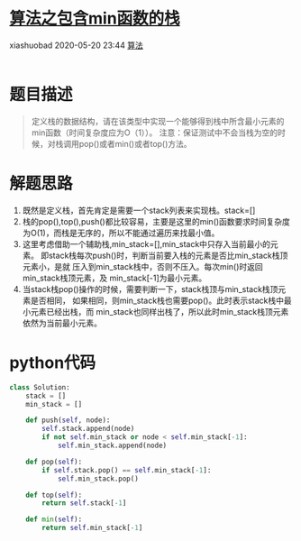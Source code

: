 <div class="blog-article">
    <h1><a href="p.html?p=\算法\算法之包含min函数的栈" class="title">算法之包含min函数的栈</a></h1>
    <span class="author">xiashuobad</span>
    <span class="time">2020-05-20 23:44</span>
    <span><a href="tags.html?t=算法" class="tag">算法</a></span>
    </div>
<br/>

# 题目描述
> 定义栈的数据结构，请在该类型中实现一个能够得到栈中所含最小元素的min函数（时间复杂度应为O（1））。
注意：保证测试中不会当栈为空的时候，对栈调用pop()或者min()或者top()方法。

# 解题思路
1. 既然是定义栈，首先肯定是需要一个stack列表来实现栈。stack=[]
2. 栈的pop(),top(),push()都比较容易，主要是这里的min()函数要求时间复杂度
为O(1)，而栈是无序的，所以不能通过遍历来找最小值。
3. 这里考虑借助一个辅助栈,min_stack=[],min_stack中只存入当前最小的元素。
即stack栈每次push()时，判断当前要入栈的元素是否比min_stack栈顶元素小，是就
压入到min_stack栈中，否则不压入。每次min()时返回min_stack栈顶元素，及
min_stack[-1]为最小元素。
4. 当stack栈pop()操作的时候，需要判断一下，stack栈顶与min_stack栈顶元素是否相同，
如果相同，则min_stack栈也需要pop()。此时表示stack栈中最小元素已经出栈，而
min_stack也同样出栈了，所以此时min_stack栈顶元素依然为当前最小元素。

# python代码
```python
class Solution:
    stack = []
    min_stack = []

    def push(self, node):
        self.stack.append(node)
        if not self.min_stack or node < self.min_stack[-1]:
            self.min_stack.append(node)

    def pop(self):
        if self.stack.pop() == self.min_stack[-1]:
            self.min_stack.pop()

    def top(self):
        return self.stack[-1]

    def min(self):
        return self.min_stack[-1]
```